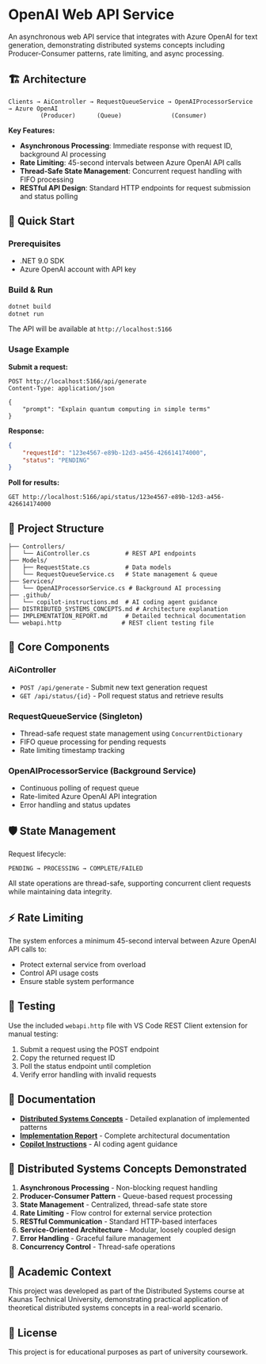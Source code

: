 # OpenAI Web API Service

An asynchronous web API service that integrates with Azure OpenAI for text generation, demonstrating distributed systems concepts including Producer-Consumer patterns, rate limiting, and async processing.

## 🏗️ Architecture

```
Clients → AiController → RequestQueueService → OpenAIProcessorService → Azure OpenAI
         (Producer)      (Queue)              (Consumer)
```

**Key Features:**
- **Asynchronous Processing**: Immediate response with request ID, background AI processing
- **Rate Limiting**: 45-second intervals between Azure OpenAI API calls
- **Thread-Safe State Management**: Concurrent request handling with FIFO processing
- **RESTful API Design**: Standard HTTP endpoints for request submission and status polling

## 🚀 Quick Start

### Prerequisites
- .NET 9.0 SDK
- Azure OpenAI account with API key

### Build & Run
```bash
dotnet build
dotnet run
```

The API will be available at `http://localhost:5166`

### Usage Example

**Submit a request:**
```http
POST http://localhost:5166/api/generate
Content-Type: application/json

{
    "prompt": "Explain quantum computing in simple terms"
}
```

**Response:**
```json
{
    "requestId": "123e4567-e89b-12d3-a456-426614174000",
    "status": "PENDING"
}
```

**Poll for results:**
```http
GET http://localhost:5166/api/status/123e4567-e89b-12d3-a456-426614174000
```

## 📁 Project Structure

```
├── Controllers/
│   └── AiController.cs          # REST API endpoints
├── Models/
│   ├── RequestState.cs          # Data models
│   └── RequestQueueService.cs   # State management & queue
├── Services/
│   └── OpenAIProcessorService.cs # Background AI processing
├── .github/
│   └── copilot-instructions.md  # AI coding agent guidance
├── DISTRIBUTED_SYSTEMS_CONCEPTS.md # Architecture explanation
├── IMPLEMENTATION_REPORT.md     # Detailed technical documentation
└── webapi.http                 # REST client testing file
```

## 🔧 Core Components

### AiController
- `POST /api/generate` - Submit new text generation request
- `GET /api/status/{id}` - Poll request status and retrieve results

### RequestQueueService (Singleton)
- Thread-safe request state management using `ConcurrentDictionary`
- FIFO queue processing for pending requests
- Rate limiting timestamp tracking

### OpenAIProcessorService (Background Service)
- Continuous polling of request queue
- Rate-limited Azure OpenAI API integration
- Error handling and status updates

## 🛡️ State Management

Request lifecycle:
```
PENDING → PROCESSING → COMPLETE/FAILED
```

All state operations are thread-safe, supporting concurrent client requests while maintaining data integrity.

## ⚡ Rate Limiting

The system enforces a minimum 45-second interval between Azure OpenAI API calls to:
- Protect external service from overload
- Control API usage costs
- Ensure stable system performance

## 🧪 Testing

Use the included `webapi.http` file with VS Code REST Client extension for manual testing:

1. Submit a request using the POST endpoint
2. Copy the returned request ID
3. Poll the status endpoint until completion
4. Verify error handling with invalid requests

## 📖 Documentation

- **[Distributed Systems Concepts](DISTRIBUTED_SYSTEMS_CONCEPTS.md)** - Detailed explanation of implemented patterns
- **[Implementation Report](IMPLEMENTATION_REPORT.md)** - Complete architectural documentation
- **[Copilot Instructions](.github/copilot-instructions.md)** - AI coding agent guidance

## 🔮 Distributed Systems Concepts Demonstrated

1. **Asynchronous Processing** - Non-blocking request handling
2. **Producer-Consumer Pattern** - Queue-based request processing
3. **State Management** - Centralized, thread-safe state store
4. **Rate Limiting** - Flow control for external service protection
5. **RESTful Communication** - Standard HTTP-based interfaces
6. **Service-Oriented Architecture** - Modular, loosely coupled design
7. **Error Handling** - Graceful failure management
8. **Concurrency Control** - Thread-safe operations

## 🏫 Academic Context

This project was developed as part of the Distributed Systems course at Kaunas Technical University, demonstrating practical application of theoretical distributed systems concepts in a real-world scenario.

## 📝 License

This project is for educational purposes as part of university coursework.
